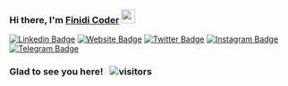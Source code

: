 ### Hi there, I'm <a href="https://finidicoder.netlify.app" target="_blank">Finidi Coder</a> <img src="https://media.giphy.com/media/hvRJCLFzcasrR4ia7z/giphy.gif" width="25px">

[![Linkedin Badge](https://img.shields.io/badge/-LinkedIn-0e76a8?style=flat-square&logo=Linkedin&logoColor=white)](https://www.linkedin.com/in/gorka-aldasoro/)
[![Website Badge](https://img.shields.io/badge/Website-3b5998?style=flat-square&logo=google-chrome&logoColor=white)](https://finidicoder.netlify.app)
[![Twitter Badge](https://img.shields.io/badge/-Twitter-00acee?style=flat-square&logo=Twitter&logoColor=white)](https://twitter.com/FinidiCoder)
[![Instagram Badge](https://img.shields.io/badge/-Instagram-e4405f?style=flat-square&logo=Instagram&logoColor=white)](https://instagram.com/FinidiCoder/)
[![Telegram Badge](https://img.shields.io/badge/-Telegram-0088cc?style=flat-square&logo=Telegram&logoColor=white)](https://t.me/FinidiCoder)

### Glad to see you here! &nbsp; ![visitors](https://visitor-badge.glitch.me/badge?page_id=FinidiCoder)
